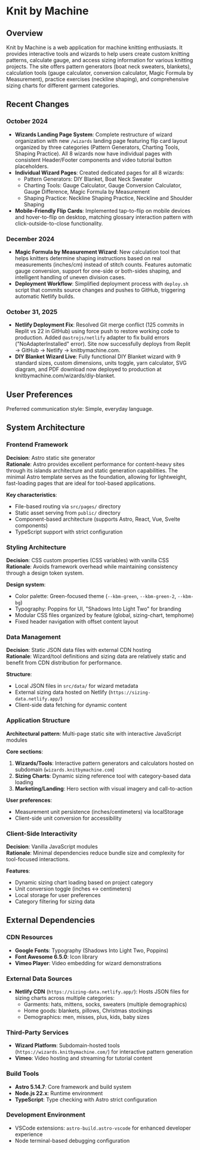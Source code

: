# Knit by Machine

## Overview

Knit by Machine is a web application for machine knitting enthusiasts. It provides interactive tools and wizards to help users create custom knitting patterns, calculate gauge, and access sizing information for various knitting projects. The site offers pattern generators (boat neck sweaters, blankets), calculation tools (gauge calculator, conversion calculator, Magic Formula by Measurement), practice exercises (neckline shaping), and comprehensive sizing charts for different garment categories.

## Recent Changes

### October 2024
- **Wizards Landing Page System**: Complete restructure of wizard organization with new `/wizards` landing page featuring flip card layout organized by three categories (Pattern Generators, Charting Tools, Shaping Practice). All 8 wizards now have individual pages with consistent Header/Footer components and video tutorial button placeholders.
- **Individual Wizard Pages**: Created dedicated pages for all 8 wizards:
  - Pattern Generators: DIY Blanket, Boat Neck Sweater
  - Charting Tools: Gauge Calculator, Gauge Conversion Calculator, Gauge Difference, Magic Formula by Measurement
  - Shaping Practice: Neckline Shaping Practice, Neckline and Shoulder Shaping
- **Mobile-Friendly Flip Cards**: Implemented tap-to-flip on mobile devices and hover-to-flip on desktop, matching glossary interaction pattern with click-outside-to-close functionality.

### December 2024
- **Magic Formula by Measurement Wizard**: New calculation tool that helps knitters determine shaping instructions based on real measurements (inches/cm) instead of stitch counts. Features automatic gauge conversion, support for one-side or both-sides shaping, and intelligent handling of uneven division cases.
- **Deployment Workflow**: Simplified deployment process with `deploy.sh` script that commits source changes and pushes to GitHub, triggering automatic Netlify builds.

### October 31, 2025
- **Netlify Deployment Fix**: Resolved Git merge conflict (125 commits in Replit vs 22 in GitHub) using force push to restore working code to production. Added `@astrojs/netlify` adapter to fix build errors ("NoAdapterInstalled" error). Site now successfully deploys from Replit → GitHub → Netlify → knitbymachine.com.
- **DIY Blanket Wizard Live**: Fully functional DIY Blanket wizard with 9 standard sizes, custom dimensions, units toggle, yarn calculator, SVG diagram, and PDF download now deployed to production at knitbymachine.com/wizards/diy-blanket.

## User Preferences

Preferred communication style: Simple, everyday language.

## System Architecture

### Frontend Framework
**Decision**: Astro static site generator  
**Rationale**: Astro provides excellent performance for content-heavy sites through its islands architecture and static generation capabilities. The minimal Astro template serves as the foundation, allowing for lightweight, fast-loading pages that are ideal for tool-based applications.

**Key characteristics**:
- File-based routing via `src/pages/` directory
- Static asset serving from `public/` directory
- Component-based architecture (supports Astro, React, Vue, Svelte components)
- TypeScript support with strict configuration

### Styling Architecture
**Decision**: CSS custom properties (CSS variables) with vanilla CSS  
**Rationale**: Avoids framework overhead while maintaining consistency through a design token system.

**Design system**:
- Color palette: Green-focused theme (`--kbm-green`, `--kbm-green-2`, `--kbm-bg`)
- Typography: Poppins for UI, "Shadows Into Light Two" for branding
- Modular CSS files organized by feature (global, sizing-chart, temphome)
- Fixed header navigation with offset content layout

### Data Management
**Decision**: Static JSON data files with external CDN hosting  
**Rationale**: Wizard/tool definitions and sizing data are relatively static and benefit from CDN distribution for performance.

**Structure**:
- Local JSON files in `src/data/` for wizard metadata
- External sizing data hosted on Netlify (`https://sizing-data.netlify.app/`)
- Client-side data fetching for dynamic content

### Application Structure
**Architectural pattern**: Multi-page static site with interactive JavaScript modules

**Core sections**:
1. **Wizards/Tools**: Interactive pattern generators and calculators hosted on subdomain (`wizards.knitbymachine.com`)
2. **Sizing Charts**: Dynamic sizing reference tool with category-based data loading
3. **Marketing/Landing**: Hero section with visual imagery and call-to-action

**User preferences**:
- Measurement unit persistence (inches/centimeters) via localStorage
- Client-side unit conversion for accessibility

### Client-Side Interactivity
**Decision**: Vanilla JavaScript modules  
**Rationale**: Minimal dependencies reduce bundle size and complexity for tool-focused interactions.

**Features**:
- Dynamic sizing chart loading based on project category
- Unit conversion toggle (inches ↔ centimeters)
- Local storage for user preferences
- Category filtering for sizing data

## External Dependencies

### CDN Resources
- **Google Fonts**: Typography (Shadows Into Light Two, Poppins)
- **Font Awesome 6.5.0**: Icon library
- **Vimeo Player**: Video embedding for wizard demonstrations

### External Data Sources
- **Netlify CDN** (`https://sizing-data.netlify.app/`): Hosts JSON files for sizing charts across multiple categories:
  - Garments: hats, mittens, socks, sweaters (multiple demographics)
  - Home goods: blankets, pillows, Christmas stockings
  - Demographics: men, misses, plus, kids, baby sizes

### Third-Party Services
- **Wizard Platform**: Subdomain-hosted tools (`https://wizards.knitbymachine.com/`) for interactive pattern generation
- **Vimeo**: Video hosting and streaming for tutorial content

### Build Tools
- **Astro 5.14.7**: Core framework and build system
- **Node.js 22.x**: Runtime environment
- **TypeScript**: Type checking with Astro strict configuration

### Development Environment
- VSCode extensions: `astro-build.astro-vscode` for enhanced developer experience
- Node terminal-based debugging configuration